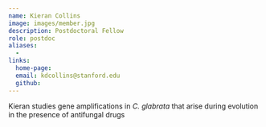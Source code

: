 ```yaml
---
name: Kieran Collins
image: images/member.jpg
description: Postdoctoral Fellow
role: postdoc
aliases:
  - 
links:
  home-page: 
  email: kdcollins@stanford.edu
  github: 
---
```


Kieran studies gene amplifications in <i>C. glabrata</i> that arise during evolution in the presence of antifungal drugs
